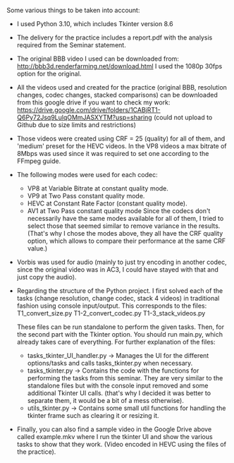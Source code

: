 Some various things to be taken into account:

- I used Python 3.10, which includes Tkinter version 8.6
- The delivery for the practice includes a report.pdf with the analysis
  required from the Seminar statement.
- The original BBB video I used can be downloaded from:
  http://bbb3d.renderfarming.net/download.html
  I used the 1080p 30fps option for the original.

- All the videos used and created for the practice (original BBB, resolution changes,
  codec changes, stacked comparisons) can be downloaded from this google drive if you
  want to check my work:
  https://drive.google.com/drive/folders/1CABjRT1-Q6Py72Jsq9LulqOMmJASXYTM?usp=sharing
  (could not upload to Github due to size limits and restrictions)
- Those videos were created using CRF = 25 (quality) for all of them, and
  'medium' preset for the HEVC videos. In the VP8 videos a max bitrate
  of 8Mbps was used since it was required to set one according to the FFmpeg guide.
- The following modes were used for each codec:
  - VP8 at Variable Bitrate at constant quality mode.
  - VP9 at Two Pass constant quality mode.
  - HEVC at Constant Rate Factor (constant quality mode).
  - AV1 at Two Pass constant quality mode
Since the codecs don't necessarily have the same modes available for all of them,
I tried to select those that seemed similar to remove variance in the results.
(That's why I chose the modes above, they all have the CRF quality option,
which allows to compare their performance at the same CRF value.)
- Vorbis was used for audio (mainly to just try encoding in another codec, since the
  original video was in AC3, I could have stayed with that and just copy the audio).

- Regarding the structure of the Python project. I first solved each of the tasks
  (change resolution, change codec, stack 4 videos) in traditional fashion using
  console input/output. This corresponds to the files:
  T1_convert_size.py
  T1-2_convert_codec.py
  T1-3_stack_videos.py

  These files can be run standalone to perform the given tasks.
  Then, for the second part with the Tkinter option. You should run main.py, which
  already takes care of everything. For further explanation of the files:
  - tasks_tkinter_UI_handler.py -> Manages the UI for the different options/tasks
  and calls tasks_tkinter.py when necessary.
  - tasks_tkinter.py -> Contains the code with the functions for performing
  the tasks from this seminar. They are very
  similar to the standalone files but with the console input removed
  and some additional Tkinter UI calls. (that's why I decided it was better
  to separate them, it would be a bit of a mess otherwise).
  - utils_tkinter.py -> Contains some small util functions for handling the
  tkinter frame such as clearing it or resizing it.

- Finally, you can also find a sample video in the Google Drive above called
  example.mkv
  where I run the tkinter UI and show the various tasks to show that they work.
  (Video encoded in HEVC using the files of the practice).
